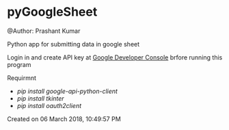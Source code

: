 # pyGoogleSheet
@Author: Prashant Kumar

Python app for submitting data in google sheet

Login in and create API key at [Google Developer Console](https://console.developers.google.com/apis/library/sheets.googleapis.com?q=sheet&id=739c20c5-5641-41e8-a938-e55ddc082ad1&project=sms-filter-1522480484150&folder=&organizationId=&angularJsUrl=%2Fapis%2Flibrary%2Fsheets.googleapis.com%3Fq%3Dsheet%26id%3D739c20c5-5641-41e8-a938-e55ddc082ad1%26project%3Dsms-filter-1522480484150%26folder%26organizationId&authuser=1) brfore running this program

Requirmnt

- *pip install google-api-python-client*
- *pip install tkinter*
- *pip install oauth2client*











Created on 06 March 2018, 10:49:57 PM